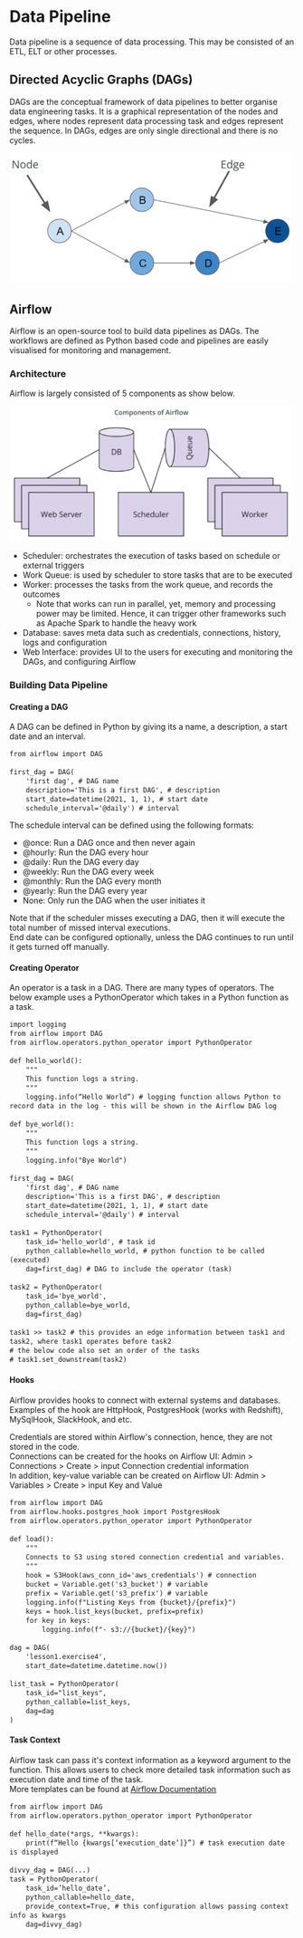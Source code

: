 # Data Pipeline
Data pipeline is a sequence of data processing. This may be consisted of an ETL, ELT or other processes.

## Directed Acyclic Graphs (DAGs)
DAGs are the conceptual framework of data pipelines to better organise data engineering tasks. It is a graphical representation of the nodes and edges, where nodes represent
data processing task and edges represent the sequence. In DAGs, edges are only single directional and there is no cycles. 

<img width="500" src="https://github.com/TravisH0301/learning/blob/master/images/dag_diagram.jpg"></img>

## Airflow
Airflow is an open-source tool to build data pipelines as DAGs. The workflows are defined as Python based code and pipelines are easily visualised for monitoring and management.

### Architecture
Airflow is largely consisted of 5 components as show below.

<img width="500" src="https://github.com/TravisH0301/learning/blob/master/images/airflow_architecture.jpg"></img>

- Scheduler: orchestrates the execution of tasks based on schedule or external triggers
- Work Queue: is used by scheduler to store tasks that are to be executed
- Worker: processes the tasks from the work queue, and records the outcomes
  - Note that works can run in parallel, yet, memory and processing power may be limited. Hence, it can trigger other frameworks such as Apache Spark to handle the heavy work
- Database: saves meta data such as credentials, connections, history, logs and configuration
- Web Interface: provides UI to the users for executing and monitoring the DAGs, and configuring Airflow

### Building Data Pipeline
#### Creating a DAG
A DAG can be defined in Python by giving its a name, a description, a start date and an interval.
    
    from airflow import DAG

    first_dag = DAG(
        'first dag', # DAG name
        description='This is a first DAG', # description
        start_date=datetime(2021, 1, 1), # start date
        schedule_interval='@daily') # interval

The schedule interval can be defined using the following formats:
- @once: Run a DAG once and then never again
- @hourly: Run the DAG every hour
- @daily: Run the DAG every day
- @weekly: Run the DAG every week
- @monthly: Run the DAG every month
- @yearly: Run the DAG every year
- None: Only run the DAG when the user initiates it

Note that if the scheduler misses executing a DAG, then it will execute the total number of missed interval executions. <br>
End date can be configured optionally, unless the DAG continues to run until it gets turned off manually.

#### Creating Operator
An operator is a task in a DAG. There are many types of operators. The below example uses a PythonOperator which takes in a Python function as a task.

    import logging
    from airflow import DAG
    from airflow.operators.python_operator import PythonOperator

    def hello_world():
        """
        This function logs a string.
        """
        logging.info(“Hello World”) # logging function allows Python to record data in the log - this will be shown in the Airflow DAG log
        
    def bye_world():
        """
        This function logs a string.
        """
        logging.info("Bye World")
        
    first_dag = DAG(
        'first dag', # DAG name
        description='This is a first DAG', # description
        start_date=datetime(2021, 1, 1), # start date
        schedule_interval='@daily') # interval
        
    task1 = PythonOperator(
        task_id='hello_world', # task id
        python_callable=hello_world, # python function to be called (executed)
        dag=first_dag) # DAG to include the operator (task)
        
    task2 = PythonOperator(
        task_id='bye_world',
        python_callable=bye_world, 
        dag=first_dag) 
        
    task1 >> task2 # this provides an edge information between task1 and task2, where task1 operates before task2
    # the below code also set an order of the tasks
    # task1.set_downstream(task2)

#### Hooks
Airflow provides hooks to connect with external systems and databases. <br>
Examples of the hook are HttpHook, PostgresHook (works with Redshift), MySqlHook, SlackHook, and etc.

Credentials are stored within Airflow's connection, hence, they are not stored in the code. <br>
Connections can be created for the hooks on Airflow UI: Admin > Connections > Create >  input Connection credential information <br>
In addition, key-value variable can be created on Airflow UI: Admin > Variables > Create > input Key and Value

    from airflow import DAG
    from airflow.hooks.postgres_hook import PostgresHook
    from airflow.operators.python_operator import PythonOperator

    def load():
        """
        Connects to S3 using stored connection credential and variables.
        """
        hook = S3Hook(aws_conn_id='aws_credentials') # connection
        bucket = Variable.get('s3_bucket') # variable
        prefix = Variable.get('s3_prefix') # variable
        logging.info(f"Listing Keys from {bucket}/{prefix}")
        keys = hook.list_keys(bucket, prefix=prefix)
        for key in keys:
            logging.info(f"- s3://{bucket}/{key}")

    dag = DAG(
        'lesson1.exercise4',
        start_date=datetime.datetime.now())

    list_task = PythonOperator(
        task_id="list_keys",
        python_callable=list_keys,
        dag=dag
    )

#### Task Context 
Airflow task can pass it's context information as a keyword argument to the function. This allows users to check more detailed task information 
such as execution date and time of the task. <br>
More templates can be found at [Airflow Documentation](https://airflow.apache.org/docs/apache-airflow/stable/templates-ref.html)

    from airflow import DAG
    from airflow.operators.python_operator import PythonOperator

    def hello_date(*args, **kwargs):
        print(f“Hello {kwargs[‘execution_date’]}”) # task execution date is displayed

    divvy_dag = DAG(...)
    task = PythonOperator(
        task_id=’hello_date’,
        python_callable=hello_date,
        provide_context=True, # this configuration allows passing context info as kwargs
        dag=divvy_dag)









